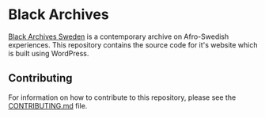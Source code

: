# Black Archives

[Black Archives Sweden](https://www.blackarchivessweden.com/) is a contemporary archive on Afro-Swedish experiences. This repository contains the source code for it's website which is built using WordPress.

## Contributing

For information on how to contribute to this repository, please see the [CONTRIBUTING.md](CONTRIBUTING.md) file.
